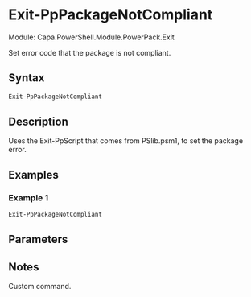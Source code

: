 # Exit-PpPackageNotCompliant
Module: Capa.PowerShell.Module.PowerPack.Exit

Set error code that the package is not compliant.

## Syntax

```powershell
Exit-PpPackageNotCompliant
```

## Description

Uses the Exit-PpScript that comes from PSlib.psm1, to set the package error.

## Examples

### Example 1
```powershell
Exit-PpPackageNotCompliant
```
    

## Parameters


## Notes

Custom command.
